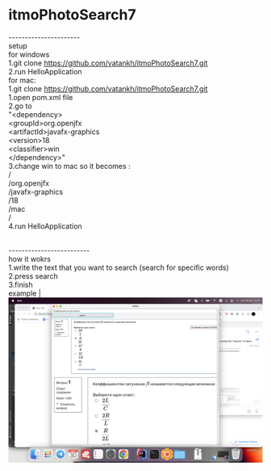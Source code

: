 # itmoPhotoSearch7
----------------------<br/>
setup<br/>
for windows<br/>
  1.git clone https://github.com/vatankh/itmoPhotoSearch7.git<br/>
  2.run HelloApplication<br/>
for mac:<br/>
  1.git clone https://github.com/vatankh/itmoPhotoSearch7.git<br/>
  1.open pom.xml file<br/>
  2.go to      <br/>
  "\<dependency><br/>
            \<groupId>org.openjfx</groupId><br/>
            \<artifactId>javafx-graphics </artifactId><br/>
            \<version>18</version><br/>
            \<classifier>win</classifier><br/>
  \</dependency>"
  <br/>
  3.change win to mac so it becomes :<br/>
    /<dependency><br/>
            /<groupId>org.openjfx</groupId><br/>
            /<artifactId>javafx-graphics </artifactId><br/>
            /<version>18</version><br/>
            /<classifier>mac</classifier><br/>
  /</dependency><br/>
  4.run HelloApplication<br/>
<br/>
  
-------------------------<br/>
how it wokrs <br/>
1.write the text that you want to search (search for specific words)<br/>
2.press search <br/>
3.finish <br/>
example |<br/>
![alt text](https://github.com/vatankh/itmoPhotoSearch7/blob/main/example.png?raw=true)<br/>
